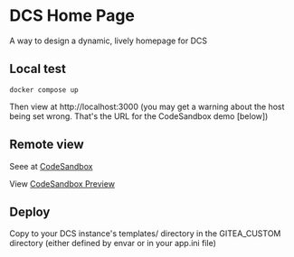 # DCS Home Page

A way to design a dynamic, lively homepage for DCS

## Local test

`docker compose up`

Then view at http://localhost:3000 (you may get a warning about the host being set wrong. That's the URL for the CodeSandbox demo [below])

## Remote view

Seee at [CodeSandbox](https://codesandbox.io/p/github/unfoldingWord/dcs-home-page/draft/staging-pond?create=true&file=%2FREADME.md&selection=%5B%7B%22endColumn%22%3A22%2C%22endLineNumber%22%3A13%2C%22startColumn%22%3A22%2C%22startLineNumber%22%3A13%7D%5D&workspace=%257B%2522activeFileId%2522%253A%2522clcuent0500028thd1szc39ww%2522%252C%2522openFiles%2522%253A%255B%2522%252FREADME.md%2522%252C%2522%252F.codesandbox%252Ftasks.json%2522%252C%2522%252Fconf%252Fapp.ini%2522%255D%252C%2522sidebarPanel%2522%253A%2522EXPLORER%2522%252C%2522gitSidebarPanel%2522%253A%2522COMMIT%2522%252C%2522spaces%2522%253A%257B%2522clcuf6izl00143b6fvlxpagb0%2522%253A%257B%2522key%2522%253A%2522clcuf6izl00143b6fvlxpagb0%2522%252C%2522name%2522%253A%2522Default%2522%252C%2522devtools%2522%253A%255B%257B%2522type%2522%253A%2522UNASSIGNED_PORT%2522%252C%2522port%2522%253A3000%252C%2522url%2522%253A%2522v9cgfh-3000.preview.csb.app%2522%252C%2522key%2522%253A%2522clcufhb5a00h73b6e5unopla0%2522%252C%2522isMinimized%2522%253Afalse%257D%252C%257B%2522type%2522%253A%2522UNASSIGNED_PORT%2522%252C%2522port%2522%253A3000%252C%2522url%2522%253A%2522v9cgfh-3000.preview.csb.app%2522%252C%2522key%2522%253A%2522clcufc6lw01rl3b6fw3y5leya%2522%252C%2522isMinimized%2522%253Afalse%257D%252C%257B%2522type%2522%253A%2522TASK_LOG%2522%252C%2522taskId%2522%253A%2522docker%2520compose%2520up%2522%252C%2522key%2522%253A%2522clcuf6izq00153b6f583yej3c%2522%252C%2522isMinimized%2522%253Afalse%257D%255D%257D%257D%252C%2522currentSpace%2522%253A%2522clcuf6izl00143b6fvlxpagb0%2522%252C%2522spacesOrder%2522%253A%255B%2522clcuf6izl00143b6fvlxpagb0%2522%255D%257D)

View [CodeSandbox Preview](https://v9cgfh-3000.preview.csb.app/)

## Deploy

Copy to your DCS instance's templates/ directory in the GITEA_CUSTOM directory (either defined by envar or in your app.ini file) 
